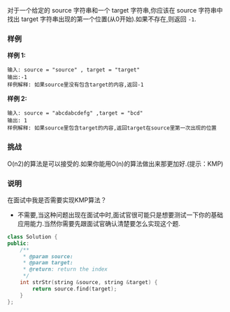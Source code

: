 对于一个给定的 source 字符串和一个 target 字符串,你应该在 source 字符串中找出 target 字符串出现的第一个位置(从0开始).如果不存在,则返回 `-1`.

### 样例

**样例 1:**

```
输入: source = "source" , target = "target"
输出:-1	
样例解释: 如果source里没有包含target的内容,返回-1
```

**样例 2:**

```
输入: source = "abcdabcdefg" ,target = "bcd"
输出: 1	
样例解释: 如果source里包含target的内容,返回target在source里第一次出现的位置
```

### 挑战

O(n2)的算法是可以接受的.如果你能用O(n)的算法做出来那更加好.(提示：KMP)

### 说明

在面试中我是否需要实现KMP算法？

-    不需要,当这种问题出现在面试中时,面试官很可能只是想要测试一下你的基础应用能力.当然你需要先跟面试官确认清楚要怎么实现这个题.

```cpp
class Solution {
public:
    /**
     * @param source: 
     * @param target: 
     * @return: return the index
     */
    int strStr(string &source, string &target) {
		return source.find(target);
    }
};
```
